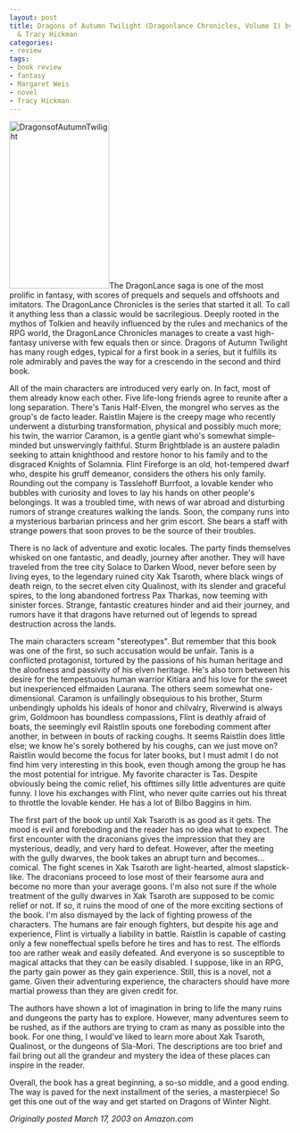 ```yaml
---
layout: post
title: Dragons of Autumn Twilight (Dragonlance Chronicles, Volume I) by Margaret Weis
  & Tracy Hickman
categories:
- review
tags:
- book review
- fantasy
- Margaret Weis
- novel
- Tracy Hickman
---
```

<img class="pull-left" title="DragonsofAutumnTwilight" src="http://yentran.isamonkey.org/gallery/images/DragonsofAutumnTwilight.jpg" width="179" height="300" />The DragonLance saga is one of the most prolific in fantasy, with scores of prequels and sequels and offshoots and imitators. The DragonLance Chronicles is the series that started it all. To call it anything less than a classic would be sacrilegious. Deeply rooted in the mythos of Tolkien and heavily influenced by the rules and mechanics of the RPG world, the DragonLance Chronicles manages to create a vast high-fantasy universe with few equals then or since. Dragons of Autumn Twilight has many rough edges, typical for a first book in a series, but it fulfills its role admirably and paves the way for a crescendo in the second and third book.

All of the main characters are introduced very early on. In fact, most of them already know each other. Five life-long friends agree to reunite after a long separation. There's Tanis Half-Elven, the mongrel who serves as the group's de facto leader. Raistlin Majere is the creepy mage who recently underwent a disturbing transformation, physical and possibly much more; his twin, the warrior Caramon, is a gentle giant who's somewhat simple-minded but unswervingly faithful. Sturm Brightblade is an austere paladin seeking to attain knighthood and restore honor to his family and to the disgraced Knights of Solamnia. Flint Fireforge is an old, hot-tempered dwarf who, despite his gruff demeanor, considers the others his only family. Rounding out the company is Tasslehoff Burrfoot, a lovable kender who bubbles with curiosity and loves to lay his hands on other people's belongings. It was a troubled time, with news of war abroad and disturbing rumors of strange creatures walking the lands. Soon, the company runs into a mysterious barbarian princess and her grim escort. She bears a staff with strange powers that soon proves to be the source of their troubles.

There is no lack of adventure and exotic locales. The party finds themselves whisked on one fantastic, and deadly, journey after another. They will have traveled from the tree city Solace to Darken Wood, never before seen by living eyes, to the legendary ruined city Xak Tsaroth, where black wings of death reign, to the secret elven city Qualinost, with its slender and graceful spires, to the long abandoned fortress Pax Tharkas, now teeming with sinister forces. Strange, fantastic creatures hinder and aid their journey, and rumors have it that dragons have returned out of legends to spread destruction across the lands.

The main characters scream "stereotypes". But remember that this book was one of the first, so such accusation would be unfair. Tanis is a conflicted protagonist, tortured by the passions of his human heritage and the aloofness and passivity of his elven heritage. He's also torn between his desire for the tempestuous human warrior Kitiara and his love for the sweet but inexperienced elfmaiden Laurana. The others seem somewhat one-dimensional. Caramon is unfailingly obsequious to his brother, Sturm unbendingly upholds his ideals of honor and chilvalry, Riverwind is always grim, Goldmoon has boundless compassions, Flint is deathly afraid of boats, the seemingly evil Raistlin spouts one foreboding comment after another, in between in bouts of racking coughs. It seems Raistlin does little else; we know he's sorely bothered by his coughs, can we just move on? Raistlin would become the focus for later books, but I must admit I do not find him very interesting in this book, even though among the group he has the most potential for intrigue. My favorite character is Tas. Despite obviously being the comic relief, his ofttimes silly little adventures are quite funny. I love his exchanges with Flint, who never quite carries out his threat to throttle the lovable kender. He has a lot of Bilbo Baggins in him.

The first part of the book up until Xak Tsaroth is as good as it gets. The mood is evil and foreboding and the reader has no idea what to expect. The first encounter with the draconians gives the impression that they are mysterious, deadly, and very hard to defeat. However, after the meeting with the gully dwarves, the book takes an abrupt turn and becomes... comical. The fight scenes in Xak Tsaroth are light-hearted, almost slapstick-like. The draconians proceed to lose most of their fearsome aura and become no more than your average goons. I'm also not sure if the whole treatment of the gully dwarves in Xak Tsaroth are supposed to be comic relief or not. If so, it ruins the mood of one of the more exciting sections of the book. I'm also dismayed by the lack of fighting prowess of the characters. The humans are fair enough fighters, but despite his age and experience, Flint is virtually a liability in battle. Raistlin is capable of casting only a few noneffectual spells before he tires and has to rest. The elflords too are rather weak and easily defeated. And everyone is so susceptible to magical attacks that they can be easily disabled. I suppose, like in an RPG, the party gain power as they gain experience. Still, this is a novel, not a game. Given their adventuring experience, the characters should have more martial prowess than they are given credit for.

The authors have shown a lot of imagination in bring to life the many ruins and dungeons the party has to explore. However, many adventures seem to be rushed, as if the authors are trying to cram as many as possible into the book. For one thing, I would've liked to learn more about Xak Tsaroth, Qualinost, or the dungeons of Sla-Mori. The descriptions are too brief and fail bring out all the grandeur and mystery the idea of these places can inspire in the reader.

Overall, the book has a great beginning, a so-so middle, and a good ending. The way is paved for the next installment of the series, a masterpiece! So get this one out of the way and get started on Dragons of Winter Night.

*Originally posted March 17, 2003 on Amazon.com*
